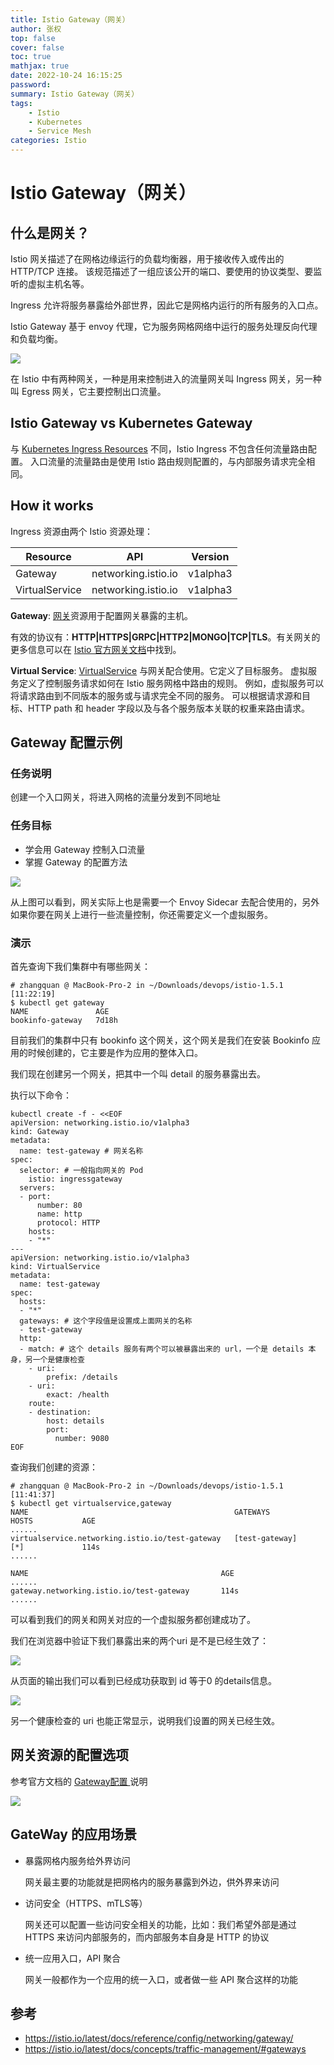 ```yaml
---
title: Istio Gateway（网关）
author: 张权
top: false
cover: false
toc: true
mathjax: true
date: 2022-10-24 16:15:25
password:
summary: Istio Gateway（网关）
tags:
	- Istio
	- Kubernetes
	- Service Mesh
categories: Istio
---
```


# Istio Gateway（网关）

## 什么是网关？

Istio 网关描述了在网格边缘运行的负载均衡器，用于接收传入或传出的 HTTP/TCP 连接。 该规范描述了一组应该公开的端口、要使用的协议类型、要监听的虚拟主机名等。

Ingress 允许将服务暴露给外部世界，因此它是网格内运行的所有服务的入口点。

Istio Gateway 基于 envoy 代理，它为服务网格网络中运行的服务处理反向代理和负载均衡。

![](https://cdn.jsdelivr.net/gh/dendi875/images/PicGo/20221021183837.png)

在 Istio 中有两种网关，一种是用来控制进入的流量网关叫 Ingress 网关，另一种叫 Egress 网关，它主要控制出口流量。

## Istio Gateway vs Kubernetes Gateway

与 [Kubernetes Ingress Resources](https://kubernetes.io/docs/concepts/services-networking/ingress/) 不同，Istio Ingress 不包含任何流量路由配置。 入口流量的流量路由是使用 Istio 路由规则配置的，与内部服务请求完全相同。

## How it works

Ingress 资源由两个 Istio 资源处理：

| Resource       | API                 | Version  |
| -------------- | ------------------- | -------- |
| Gateway        | networking.istio.io | v1alpha3 |
| VirtualService | networking.istio.io | v1alpha3 |

**Gateway**: [网关](https://istio.io/latest/docs/reference/config/networking/gateway/)资源用于配置网关暴露的主机。

有效的协议有：**HTTP|HTTPS|GRPC|HTTP2|MONGO|TCP|TLS**。有关网关的更多信息可以在 [Istio 官方网关文档](https://istio.io/latest/docs/reference/config/networking/gateway/)中找到。

**Virtual Service**: [VirtualService](https://istio.io/docs/reference/config/networking/v1alpha3/virtual-service/) 与网关配合使用。它定义了目标服务。 虚拟服务定义了控制服务请求如何在 Istio 服务网格中路由的规则。 例如，虚拟服务可以将请求路由到不同版本的服务或与请求完全不同的服务。 可以根据请求源和目标、HTTP path 和 header 字段以及与各个服务版本关联的权重来路由请求。

## Gateway 配置示例

### 任务说明

创建一个入口网关，将进入网格的流量分发到不同地址

### 任务目标

* 学会用 Gateway 控制入口流量
* 掌握 Gateway 的配置方法

![](https://cdn.jsdelivr.net/gh/dendi875/images/PicGo/20221024111244.png)

从上图可以看到，网关实际上也是需要一个 Envoy Sidecar 去配合使用的，另外如果你要在网关上进行一些流量控制，你还需要定义一个虚拟服务。

### 演示

首先查询下我们集群中有哪些网关：

```shell
# zhangquan @ MacBook-Pro-2 in ~/Downloads/devops/istio-1.5.1 [11:22:19] 
$ kubectl get gateway
NAME               AGE
bookinfo-gateway   7d18h
```

目前我们的集群中只有 bookinfo 这个网关，这个网关是我们在安装 Bookinfo 应用的时候创建的，它主要是作为应用的整体入口。

我们现在创建另一个网关，把其中一个叫 detail 的服务暴露出去。

执行以下命令：

```shell
kubectl create -f - <<EOF
apiVersion: networking.istio.io/v1alpha3
kind: Gateway
metadata:
  name: test-gateway # 网关名称
spec:
  selector: # 一般指向网关的 Pod
    istio: ingressgateway
  servers:
  - port:
      number: 80
      name: http
      protocol: HTTP
    hosts:
    - "*"
---
apiVersion: networking.istio.io/v1alpha3
kind: VirtualService
metadata:
  name: test-gateway
spec:
  hosts:
  - "*"
  gateways: # 这个字段值是设置成上面网关的名称
  - test-gateway
  http:
  - match: # 这个 details 服务有两个可以被暴露出来的 url，一个是 details 本身，另一个是健康检查
    - uri:
        prefix: /details
    - uri:
        exact: /health
    route:
    - destination:
        host: details
        port:
          number: 9080
EOF
```

查询我们创建的资源：

```shell
# zhangquan @ MacBook-Pro-2 in ~/Downloads/devops/istio-1.5.1 [11:41:37] 
$ kubectl get virtualservice,gateway
NAME                                              GATEWAYS             HOSTS           AGE
......
virtualservice.networking.istio.io/test-gateway   [test-gateway]       [*]             114s
......

NAME                                           AGE
......
gateway.networking.istio.io/test-gateway       114s
......
```

可以看到我们的网关和网关对应的一个虚拟服务都创建成功了。

我们在浏览器中验证下我们暴露出来的两个uri 是不是已经生效了：

![](https://cdn.jsdelivr.net/gh/dendi875/images/PicGo/20221024134419.png)

从页面的输出我们可以看到已经成功获取到 id 等于0 的details信息。

![](https://cdn.jsdelivr.net/gh/dendi875/images/PicGo/20221024134618.png)

另一个健康检查的 uri 也能正常显示，说明我们设置的网关已经生效。

## 网关资源的配置选项

参考官方文档的 [Gateway配置 ](https://istio.io/latest/docs/reference/config/networking/gateway/#Gateway)说明

![](https://cdn.jsdelivr.net/gh/dendi875/images/PicGo/20221024135722.png)

## GateWay 的应用场景

* 暴露网格内服务给外界访问

  网关最主要的功能就是把网格内的服务暴露到外边，供外界来访问

* 访问安全（HTTPS、mTLS等）

  网关还可以配置一些访问安全相关的功能，比如：我们希望外部是通过 HTTPS 来访问内部服务的，而内部服务本自身是 HTTP 的协议

* 统一应用入口，API 聚合

  网关一般都作为一个应用的统一入口，或者做一些 API 聚合这样的功能

## 参考

* https://istio.io/latest/docs/reference/config/networking/gateway/
* https://istio.io/latest/docs/concepts/traffic-management/#gateways